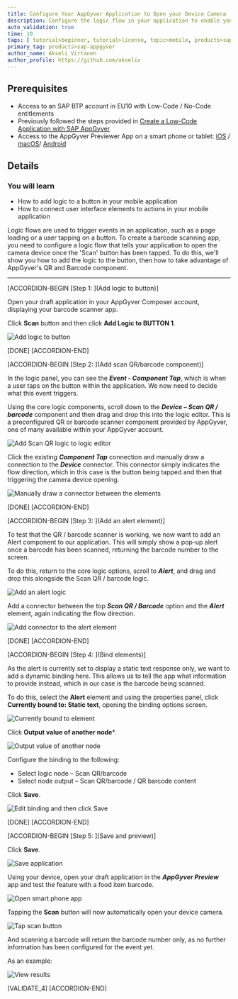 ```yaml
---
title: Configure Your AppGyver Application to Open your Device Camera
description: Configure the logic flow in your application to enable your device to open your camera on demand.
auto_validation: true
time: 10
tags: [ tutorial>beginner, tutorial>license, topic>mobile, products>sap-business-technology-platform]
primary_tag: products>sap-appgyver
author_name: Akseli Virtanen
author_profile: https://github.com/akseliv
---
```


## Prerequisites
 - Access to an SAP BTP account in EU10 with Low-Code / No-Code entitlements
 - Previously followed the steps provided in [Create a Low-Code Application with SAP AppGyver](appgyver-create-application)
 - Access to the AppGyver Previewer App on a smart phone or tablet: [iOS](https://apps.apple.com/us/app/sap-appgyver-preview/id1585856868) / [macOS](https://downloads.appgyver.com/SAP_AppGyver_preview_v3.4.4.zip)/ [Android](https://play.google.com/store/apps/details?id=com.sap.appgyver.preview.release)

## Details
### You will learn
  - How to add logic to a button in your mobile application
  - How to connect user interface elements to actions in your mobile application

  Logic flows are used to trigger events in an application, such as a page loading or a user tapping on a button. To create a barcode scanning app, you need to configure a logic flow that tells your application to open the camera device once the 'Scan' button has been tapped. To do this, we'll show you how to add the logic to the button, then how to take advantage of AppGyver's QR and Barcode component.

---

[ACCORDION-BEGIN [Step 1: ](Add logic to button)]

Open your draft application in your AppGyver Composer account, displaying your barcode scanner app.

Click **Scan** button and then click **Add Logic to BUTTON 1**.

![Add logic to button](Add_logic.png)



[DONE]
[ACCORDION-END]

[ACCORDION-BEGIN [Step 2: ](Add scan QR/barcode component)]

In the logic panel, you can see the ***Event - Component Tap***, which is when a user taps on the button within the application. We now need to decide what this event triggers.

Using the core logic components, scroll down to the ***Device – Scan QR / barcode*** component and then drag and drop this into the logic editor. This is a preconfigured QR or barcode scanner component provided by AppGyver, one of many available within your AppGyver account.  

![Add Scan QR logic to logic editor](ScanQR.png)

Click the existing ***Component Tap*** connection and manually draw a connection to the ***Device*** connector. This connector simply indicates the flow direction, which in this case is the button being tapped and then that triggering the camera device opening.

![Manually draw a connector between the elements](add_connector.png)

[DONE]
[ACCORDION-END]

[ACCORDION-BEGIN [Step 3: ](Add an alert element)]

To test that the QR / barcode scanner is working, we now want to add an Alert component to our application. This will simply show a pop-up alert once a barcode has been scanned, returning the barcode number to the screen.

To do this, return to the core logic options, scroll to ***Alert***, and drag and drop this alongside the Scan QR / barcode logic.

![Add an alert logic](add_alert.png)

Add a connector between the top ***Scan QR / Barcode*** option and the ***Alert*** element, again indicating the flow direction.

![Add connector to the alert element](add_connector_alert.png)

[DONE]
[ACCORDION-END]

[ACCORDION-BEGIN [Step 4: ](Bind elements)]

As the alert is currently set to display a static text response only, we want to add a dynamic binding here. This allows us to tell the app what information to provide instead, which in our case is the barcode being scanned.

To do this, select the **Alert** element and using the properties panel, click **Currently bound to: Static text**, opening the binding options screen.

![Currently bound to element](Currently_bound.png)

Click **Output value of another node***.

![Output value of another node](Output_value.png)

Configure the binding to the following:

- Select logic node – Scan QR/barcode
- Select node output – Scan QR/barcode / QR barcode content

Click **Save**.

![Edit binding and then click Save](Edit_binding.png)

[DONE]
[ACCORDION-END]

[ACCORDION-BEGIN [Step 5: ](Save and preview)]

Click **Save**.

![Save application](Save_app.png)

Using your device, open your draft application in the ***AppGyver Preview*** app and test the feature with a food item barcode.

![Open smart phone app](iphoneapp1.png)

Tapping the **Scan** button will now automatically open your device camera.

![Tap scan button](iphoneapp2.png)

And scanning a barcode will return the barcode number only, as no further information has been configured for the event yet.

As an example:

![View results](iphoneapp3.png)

[VALIDATE_4]
[ACCORDION-END]

